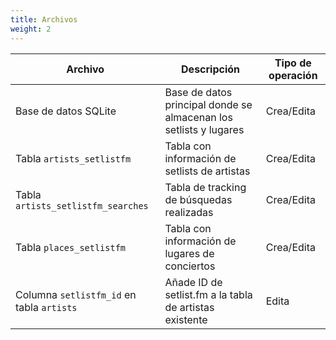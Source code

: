 ```yaml
---
title: Archivos
weight: 2
---
```


|Archivo|Descripción|Tipo de operación|
|---|---|---|
|Base de datos SQLite|Base de datos principal donde se almacenan los setlists y lugares|Crea/Edita|
|Tabla `artists_setlistfm`|Tabla con información de setlists de artistas|Crea/Edita|
|Tabla `artists_setlistfm_searches`|Tabla de tracking de búsquedas realizadas|Crea/Edita|
|Tabla `places_setlistfm`|Tabla con información de lugares de conciertos|Crea/Edita|
|Columna `setlistfm_id` en tabla `artists`|Añade ID de setlist.fm a la tabla de artistas existente|Edita|